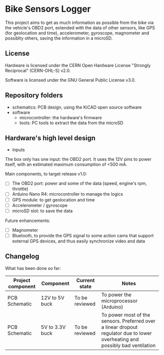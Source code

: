 # Bike Sensors Logger

This project aims to get as much information as possible from the bike via the vehicle's OBD2 port, extended with the data of other sensors, like GPS (for geolocation and time), accelerometer, gyroscope, magnometer and possiblty others, saving the information in a microSD.

## License

Hardware is licensed under the CERN Open Hardware License "Strongly Reciprocal" (CERN-OHL-S) v2.0.

Software is licensed under the GNU General Public License v3.0.

## Repository folders

- schematics: PCB design, using the KiCAD open source software
- software
  - microcontroller: the hardware's firmware
  - tools: PC tools to extract the data from the microSD

## Hardware's high level design

- Inputs

The box only has one input: the OBD2 port. It uses the 12V pins to power itself, with an estimated maximum consumption of <500 mA.

Main components, to target release v1.0:
- [ ] The OBD2 port: power and some of the data (speed, engine's rpm, throttle)
- [ ] Arduino Nano R4: microcontroller to manage the logics
- [ ] GPS module: to get geolocation and time
- [ ] Accelerometer / gyroscope
- [ ] microSD slot: to save the data

Future enhancements:
- [ ] Magnometer
- [ ] Bluetooth, to provide the GPS signal to some action cams that support external GPS devices, and thus easily synchronize video and data

## Changelog

What has been done so far:

| Project component | Component       | Current state  | Notes |
| ----------------- | --------------- | -------------- | ----- |
| PCB Schematic     | 12V to 5V buck  | To be reviewed | To power the microprocessor (Arduino) |
| PCB Schematic     | 5V to 3.3V buck | To be reviewed | To power most of the sensors. Preferred over a linear dropout regulator due to lower overheating and possibly bad ventilation |
